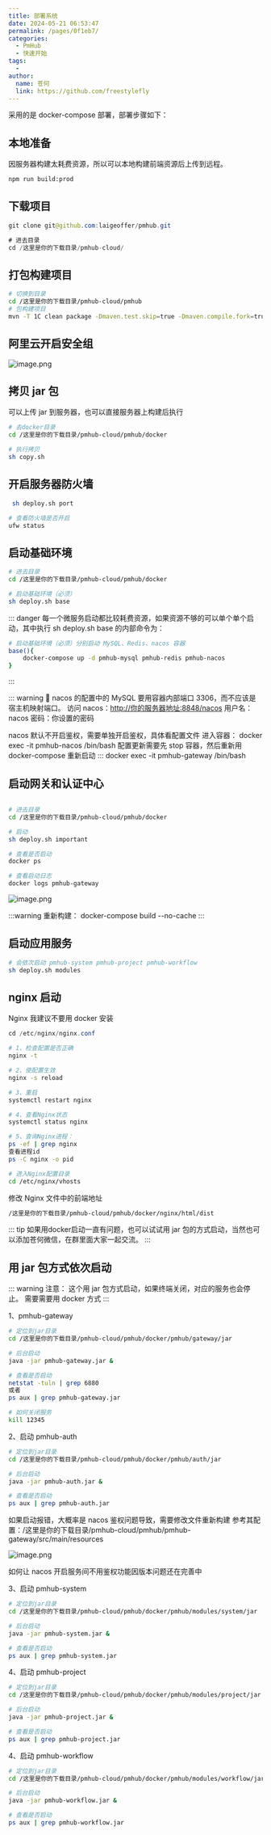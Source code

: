 ```yaml
---
title: 部署系统
date: 2024-05-21 06:53:47
permalink: /pages/0f1eb7/
categories:
  - PmHub
  - 快速开始
tags:
  - 
author: 
  name: 苍何
  link: https://github.com/freestylefly
---
```


采用的是 docker-compose 部署，部署步骤如下：


## 本地准备

因服务器构建太耗费资源，所以可以本地构建前端资源后上传到远程。

```bash
npm run build:prod
```

## 下载项目

```java
git clone git@github.com:laigeoffer/pmhub.git

# 进去目录
cd /这里是你的下载目录/pmhub-cloud/

```

## 打包构建项目

```bash
# 切换到目录
cd /这里是你的下载目录/pmhub-cloud/pmhub
# 包构建项目
mvn -T 1C clean package -Dmaven.test.skip=true -Dmaven.compile.fork=true

```

## 阿里云开启安全组

![image.png](https://cdn.tobebetterjavaer.com/stutymore/1716722906304-d6f071f4-daa4-4eec-b7b0-dbda24ddfa29.png)



## 拷贝 jar 包

可以上传 jar 到服务器，也可以直接服务器上构建后执行

```bash
# 去docker目录
cd /这里是你的下载目录/pmhub-cloud/pmhub/docker

# 执行拷贝
sh copy.sh

```

## 开启服务器防火墙

```bash
 sh deploy.sh port

# 查看防火墙是否开启
ufw status
```

## 启动基础环境

```bash
# 进去目录
cd /这里是你的下载目录/pmhub-cloud/pmhub/docker

# 启动基础环境（必须）
sh deploy.sh base
```




::: danger
每一个微服务启动都比较耗费资源，如果资源不够的可以单个单个启动，其中执行 sh deploy.sh base 的内部命令为：
```bash
# 启动基础环境（必须）分别启动 MySQL、Redis、nacos 容器
base(){
	docker-compose up -d pmhub-mysql pmhub-redis pmhub-nacos
}

```
:::



::: warning
👊 nacos 的配置中的 MySQL 要用容器内部端口 3306，而不应该是宿主机映射端口。
访问 nacos：[http://你的服务器地址:8848/nacos](http://你的服务器地址:8848/nacos)
用户名：nacos
密码：你设置的密码


nacos 默认不开启鉴权，需要单独开启鉴权，具体看配置文件
进入容器： docker exec -it pmhub-nacos /bin/bash 
配置更新需要先 stop 容器，然后重新用 docker-compose 重新启动
:::
docker exec -it pmhub-gateway /bin/bash 


## 启动网关和认证中心

```bash

# 进去目录
cd /这里是你的下载目录/pmhub-cloud/pmhub/docker

# 启动
sh deploy.sh important

# 查看是否启动
docker ps

# 查看启动日志
docker logs pmhub-gateway


```

![image.png](https://cdn.tobebetterjavaer.com/stutymore/1716735254077-c38e63e1-61b5-4928-87b0-783426b70c8b.png)

:::warning
重新构建：
 docker-compose build --no-cache 
:::

## 启动应用服务

```bash
# 会依次启动 pmhub-system pmhub-project pmhub-workflow
sh deploy.sh modules
```

## nginx 启动

Nginx 我建议不要用 docker 安装

```java
cd /etc/nginx/nginx.conf
```

```bash
# 1、检查配置是否正确
nginx -t

# 2、使配置生效
nginx -s reload

# 3、重启
systemctl restart nginx

# 4、查看Nginx状态
systemctl status nginx

# 5、查询Nginx进程：
ps -ef | grep nginx
查看进程id
ps -C nginx -o pid

```

```bash
# 进入Nginx配置目录
cd /etc/nginx/vhosts
```

修改 Nginx 文件中的前端地址

```bash
/这里是你的下载目录/pmhub-cloud/pmhub/docker/nginx/html/dist

```

::: tip
如果用docker启动一直有问题，也可以试试用 jar 包的方式启动，当然也可以添加苍何微信，在群里面大家一起交流。
:::

## 用 jar 包方式依次启动

::: warning
注意：
这个用 jar 包方式启动，如果终端关闭，对应的服务也会停止。
需要需要用 docker 方式
:::

1、pmhub-gateway

```bash
# 定位到jar目录
cd /这里是你的下载目录/pmhub-cloud/pmhub/docker/pmhub/gateway/jar

# 后台启动
java -jar pmhub-gateway.jar & 

# 查看是否启动
netstat -tuln | grep 6880
或者
ps aux | grep pmhub-gateway.jar

# 如何关闭服务
kill 12345

```

2、启动 pmhub-auth

```bash
# 定位到jar目录
cd /这里是你的下载目录/pmhub-cloud/pmhub/docker/pmhub/auth/jar

# 后台启动
java -jar pmhub-auth.jar & 

# 查看是否启动
ps aux | grep pmhub-auth.jar


```

如果启动报错，大概率是 nacos 鉴权问题导致，需要修改文件重新构建
参考其配置：/这里是你的下载目录/pmhub-cloud/pmhub/pmhub-gateway/src/main/resources

![image.png](https://cdn.tobebetterjavaer.com/stutymore/1716804163147-2468eece-dd3d-4dc0-aa29-bd8e86770954.png)


如何让 nacos 开启服务间不用鉴权功能因版本问题还在完善中

3、启动 pmhub-system

```bash
# 定位到jar目录
cd /这里是你的下载目录/pmhub-cloud/pmhub/docker/pmhub/modules/system/jar

# 后台启动
java -jar pmhub-system.jar & 

# 查看是否启动
ps aux | grep pmhub-system.jar


```

4、启动 pmhub-project

```bash
# 定位到jar目录
cd /这里是你的下载目录/pmhub-cloud/pmhub/docker/pmhub/modules/project/jar

# 后台启动
java -jar pmhub-project.jar & 

# 查看是否启动
ps aux | grep pmhub-project.jar


```

4、启动 pmhub-workflow

```bash
# 定位到jar目录
cd /这里是你的下载目录/pmhub-cloud/pmhub/docker/pmhub/modules/workflow/jar

# 后台启动
java -jar pmhub-workflow.jar & 

# 查看是否启动
ps aux | grep pmhub-workflow.jar

```
